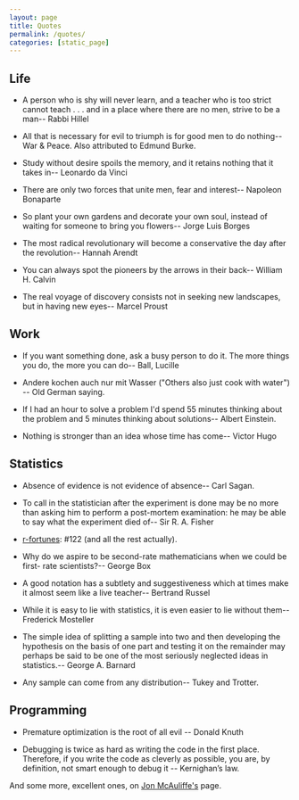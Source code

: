 ```yaml
---
layout: page
title: Quotes
permalink: /quotes/
categories: [static_page]
---
```


## Life

- A person who is shy will never learn, and a teacher who is too strict cannot teach . . . and in a place where there are no men, strive to be a man-- Rabbi Hillel

- All that is necessary for evil to triumph is for good men to do nothing-- War & Peace. Also attributed to Edmund Burke.

- Study without desire spoils the memory, and it retains nothing that it takes in-- Leonardo da Vinci

- There are only two forces that unite men, fear and interest-- Napoleon Bonaparte

- So plant your own gardens and decorate your own soul, instead of waiting for someone to bring you flowers-- Jorge Luis Borges

- The most radical revolutionary will become a conservative the day after the revolution-- Hannah Arendt

- You can always spot the pioneers by the arrows in their back-- William H. Calvin

- The real voyage of discovery consists not in seeking new landscapes, but in having new eyes-- Marcel Proust 

## Work

- If you want something done, ask a busy person to do it. The more things you do, the more you can do-- Ball, Lucille

- Andere kochen auch nur mit Wasser ("Others also just cook with water") -- Old German saying.

- If I had an hour to solve a problem I'd spend 55 minutes thinking about the problem and 5 minutes thinking about solutions-- Albert Einstein.

- Nothing is stronger than an idea whose time has come-- Victor Hugo



## Statistics

- Absence of evidence is not evidence of absence-- Carl Sagan.

- To call in the statistician after the experiment is done may be no more than asking him to perform a post-mortem examination: he may be able to say what the experiment died of-- Sir R. A. Fisher

- [r-fortunes](https://cran.r-project.org/web/packages/fortunes/index.html):  #122 (and all the rest actually).

- Why do we aspire to be second-rate mathematicians when we could be first- rate scientists?-- George Box

- A good notation has a subtlety and suggestiveness which at times make it almost seem like a live teacher-- Bertrand Russel

- While it is easy to lie with statistics, it is even easier to lie without them-- Frederick Mosteller

- The simple idea of splitting a sample into two and then developing the hypothesis on the basis of one part and testing it on the remainder may perhaps be said to be one of the most seriously neglected ideas in statistics.-- George A. Barnard

- Any sample can come from any distribution-- Tukey and Trotter.

## Programming

- Premature optimization is the root of all evil -- Donald Knuth

- Debugging is twice as hard as writing the code in the first place. Therefore, if you write the code as cleverly as possible, you are, by definition, not smart enough to debug it --  Kernighan’s law.



And some more, excellent ones, on [Jon McAuliffe's](http://www.stat.berkeley.edu/~jon/) page. 

